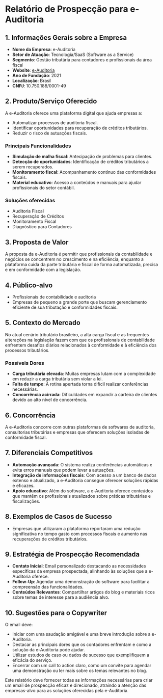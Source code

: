 # Relatório de Prospecção para e-Auditoria

## 1. Informações Gerais sobre a Empresa
- **Nome da Empresa**: e-Auditoria
- **Setor de Atuação**: Tecnologia/SaaS (Software as a Service)
- **Segmento**: Gestão tributária para contadores e profissionais da área fiscal
- **Website**: [e-Auditoria](https://www.e-auditoria.com.br/)
- **Ano de Fundação**: 2021
- **Localização**: Brasil
- **CNPJ**: 10.750.188/0001-49

## 2. Produto/Serviço Oferecido
A e-Auditoria oferece uma plataforma digital que ajuda empresas a:
- Automatizar processos de auditoria fiscal.
- Identificar oportunidades para recuperação de créditos tributários.
- Reduzir o risco de autuações fiscais.

### Principais Funcionalidades
- **Simulação de malha fiscal**: Antecipação de problemas para clientes.
- **Detecção de oportunidades**: Identificação de créditos tributários a serem recuperados.
- **Monitoramento fiscal**: Acompanhamento contínuo das conformidades fiscais.
- **Material educativo**: Acesso a conteúdos e manuais para ajudar profissionais do setor contábil.

### Soluções oferecidas
- Auditoria Fiscal
- Recuperação de Créditos
- Monitoramento Fiscal
- Diagnóstico para Contadores

## 3. Proposta de Valor
A proposta da e-Auditoria é permitir que profissionais da contabilidade e negócios se concentrem no crescimento e na eficiência, enquanto a plataforma cuida da parte tributária e fiscal de forma automatizada, precisa e em conformidade com a legislação.

## 4. Público-alvo
- Profissionais de contabilidade e auditoria
- Empresas de pequeno a grande porte que buscam gerenciamento eficiente de sua tributação e conformidades fiscais.

## 5. Contexto do Mercado
No atual cenário tributário brasileiro, a alta carga fiscal e as frequentes alterações na legislação fazem com que os profissionais de contabilidade enfrentem desafios diários relacionados à conformidade e à eficiência dos processos tributários. 

### Possíveis Dores
- **Carga tributária elevada**: Muitas empresas lutam com a complexidade em reduzir a carga tributária sem violar a lei.
- **Falta de tempo**: A rotina apertada torna difícil realizar conferências necessárias.
- **Concorrência acirrada**: Dificuldades em expandir a carteira de clientes devido ao alto nível de concorrência.

## 6. Concorrência
A e-Auditoria concorre com outras plataformas de softwares de auditoria, consultorias tributárias e empresas que oferecem soluções isoladas de conformidade fiscal.

## 7. Diferenciais Competitivos
- **Automação avançada**: O sistema realiza conferências automáticas e evita erros manuais que podem levar a autuações.
- **Integração de informações fiscais**: Com acesso a um banco de dados extenso e atualizado, a e-Auditoria consegue oferecer soluções rápidas e eficazes.
- **Apoio educativo**: Além do software, a e-Auditoria oferece conteúdos que mantêm os profissionais atualizados sobre práticas tributárias e fiscalizações.

## 8. Exemplos de Casos de Sucesso
- Empresas que utilizaram a plataforma reportaram uma redução significativa no tempo gasto com processos fiscais e aumento nas recuperações de créditos tributários.

## 9. Estratégia de Prospecção Recomendada
- **Contato Inicial**: Email personalizado destacando as necessidades específicas da empresa prospectada, alinhando às soluções que a e-Auditoria oferece.
- **Follow-Up**: Agendar uma demonstração do software para facilitar a compreensão das funcionalidades.
- **Conteúdos Relevantes**: Compartilhar artigos do blog e materiais ricos sobre temas de interesse para a audiência alvo.

## 10. Sugestões para o Copywriter
O email deve:
- Iniciar com uma saudação amigável e uma breve introdução sobre a e-Auditoria.
- Destacar as principais dores que os contadores enfrentam e como a solução da e-Auditoria pode ajudar.
- Utilizar estudos de caso ou dados de sucesso que exemplifiquem a eficácia do serviço.
- Encerrar com um call to action claro, como um convite para agendar uma demonstração ou ler mais sobre os temas relevantes no blog.

Este relatório deve fornecer todas as informações necessárias para criar um email de prospecção eficaz e direcionado, atraindo a atenção das empresas-alvo para as soluções oferecidas pela e-Auditoria.